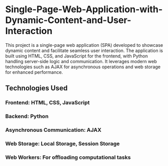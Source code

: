 # Single-Page-Web-Application-with-Dynamic-Content-and-User-Interaction
This project is a single-page web application (SPA) developed to showcase dynamic content and facilitate seamless user interaction. The application is built using HTML, CSS, and JavaScript for the frontend, with Python handling server-side logic and communication. It leverages modern web technologies such as AJAX for asynchronous operations and web storage for enhanced performance.

## Technologies Used
### Frontend: HTML, CSS, JavaScript
### Backend: Python
### Asynchronous Communication: AJAX
### Web Storage: Local Storage, Session Storage
### Web Workers: For offloading computational tasks
